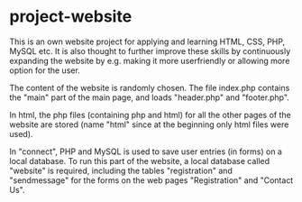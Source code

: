 # project-website
This is an own website project for applying and learning HTML, CSS, PHP, MySQL etc. It is also thought to further improve these skills by continuously expanding the website by e.g. making it more userfriendly or allowing more option for the user.

The content of the website is randomly chosen. The file index.php contains the "main" part of the main page, and loads "header.php" and "footer.php". 

In html, the php files (containing php and html) for all the other pages of the website are stored (name "html" since at the beginning only html files were used).

In "connect", PHP and MySQL is used to save user entries (in forms) on a local database. To run this part of the website, a local database called "website" is required, including the tables "registration" and "sendmessage" for the forms on the web pages "Registration" and "Contact Us".


